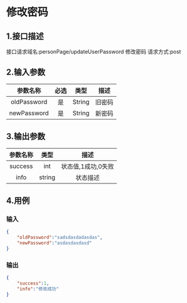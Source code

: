 # 修改密码

## 1.接口描述

接口请求域名:personPage/updateUserPassword
修改密码
请求方式:post

## 2.输入参数

| 参数名称  | 必选  |  类型  |         描述         |
| :-------: | :---: | :----: | :------------------: |
|  oldPassword  |  是   | String  |   旧密码      |
|  newPassword   |  是   | String  |   新密码   |

## 3.输出参数

| 参数名称 |  类型  |        描述        |
| :------: | :----: | :----------------: |
| success | int | 状态值,1成功,0失败 |
| info | string | 状态描述 |

## 4.用例

### 输入

```json
{
    "oldPassword":"sadsdasdadasdas",
    "newPassword":"asdasdasdasd"
}
```

### 输出

```json
{
    "success":1,
    "info":"修改成功"
}
```


